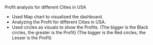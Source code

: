 Profit analysis for different Cities in USA

- Used Map chart to visualized the dashboard.
- Analyzing the Profit for different Cities in USA.
- Used circles as visuals to show the Profits.
(The bigger is the Black circles, the greater is the Profit)
(The bigger is the Red circles, the Lesser is the Profit)
